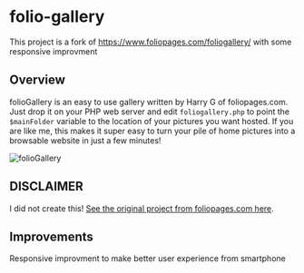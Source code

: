 # folio-gallery
This project is a fork of https://www.foliopages.com/foliogallery/ with some responsive improvment

## Overview
folioGallery is an easy to use gallery written by Harry G of foliopages.com.  Just drop it on your PHP web server and edit ``foliogallery.php`` to point the ``$mainFolder`` variable to the location of your pictures you want hosted.  If you are like me, this makes it super easy to turn your pile of home pictures into a browsable website in just a few minutes!

![folioGallery](/screenshot.png)


## DISCLAIMER

I did not create this!  [See the original project from foliopages.com here](http://www.foliopages.com/php-jquery-ajax-photo-gallery-no-database).


## Improvements
Responsive improvment to make better user experience from smartphone
